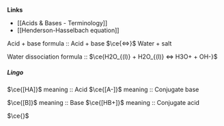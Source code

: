 **Links**
- [[Acids & Bases - Terminology]] 
- [[Henderson-Hasselbach equation]] 

Acid + base formula :: Acid + base $\ce{<=>}$ Water + salt

Water dissociation formula :: $\ce{H2O_{(l)} + H2O_{(l)} <=> H3O+ + OH-}$

##### Lingo
$\ce{[HA]}$ meaning :: Acid
$\ce{[A-]}$ meaning :: Conjugate base

$\ce{[B]}$ meaning :: Base
$\ce{[HB+]}$ meaning :: Conjugate acid

$\ce{}$